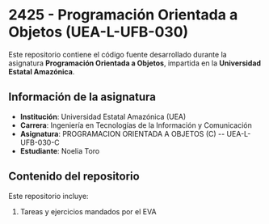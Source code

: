# 2425 - Programación Orientada a Objetos (UEA-L-UFB-030)

Este repositorio contiene el código fuente desarrollado durante la asignatura **Programación Orientada a Objetos**, impartida en la **Universidad Estatal Amazónica**. 
## Información de la asignatura

- **Institución**: Universidad Estatal Amazónica (UEA)  
- **Carrera**: Ingeniería en Tecnologías de la Información y Comunicación  
- **Asignatura**: PROGRAMACION ORIENTADA A OBJETOS (C) -- UEA-L-UFB-030-C
- **Estudiante**: Noelia Toro

## Contenido del repositorio

Este repositorio incluye:
1. Tareas y ejercicios mandados por el EVA

